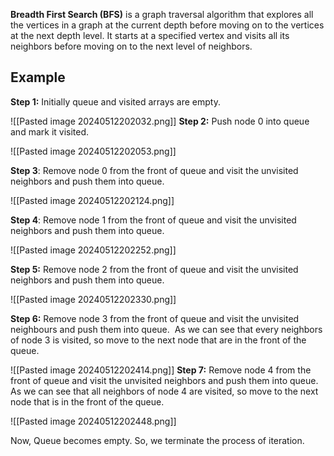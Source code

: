 ****Breadth First Search (BFS)**** is a graph traversal algorithm that explores all the vertices in a graph at the current depth before moving on to the vertices at the next depth level. It starts at a specified vertex and visits all its neighbors before moving on to the next level of neighbors.
## Example

**Step 1:** Initially queue and visited arrays are empty.

![[Pasted image 20240512202032.png]]
**Step 2:** Push node 0 into queue and mark it visited.

![[Pasted image 20240512202053.png]]

**Step 3**: Remove node 0 from the front of queue and visit the unvisited neighbors and push them into queue.

![[Pasted image 20240512202124.png]]

**Step 4**: Remove node 1 from the front of queue and visit the unvisited neighbors and push them into queue.

![[Pasted image 20240512202252.png]]

**Step 5:** Remove node 2 from the front of queue and visit the unvisited neighbors and push them into queue.

![[Pasted image 20240512202330.png]]

**Step 6:** Remove node 3 from the front of queue and visit the unvisited neighbours and push them into queue.  As we can see that every neighbors of node 3 is visited, so move to the next node that are in the front of the queue.

![[Pasted image 20240512202414.png]]
**Step 7:** Remove node 4 from the front of queue and visit the unvisited neighbors and push them into queue.  As we can see that all neighbors of node 4 are visited, so move to the next node that is in the front of the queue. 

![[Pasted image 20240512202448.png]]

Now, Queue becomes empty. So, we terminate the process of iteration.



